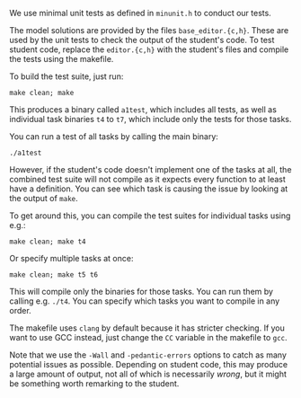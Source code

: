 We use minimal unit tests as defined in `minunit.h` to conduct our tests.

The model solutions are provided by the files `base_editor.{c,h}`.
These are used by the unit tests to check the output of the student's code.
To test student code,
replace the `editor.{c,h}` with the student's files and compile the tests using the makefile.

To build the test suite, just run:

    make clean; make

This produces a binary called `a1test`, which includes all tests,
as well as individual task binaries `t4` to `t7`, which include only the tests for those tasks.

You can run a test of all tasks by calling the main binary:

    ./a1test

However, if the student's code doesn't implement one of the tasks at all,
the combined test suite will not compile as it expects every function to at least have a definition.
You can see which task is causing the issue by looking at the output of `make`.

To get around this, you can compile the test suites for individual tasks using e.g.:

    make clean; make t4

Or specify multiple tasks at once:

    make clean; make t5 t6

This will compile only the binaries for those tasks.
You can run them by calling e.g. `./t4`.
You can specify which tasks you want to compile in any order.

The makefile uses `clang` by default because it has stricter checking.
If you want to use GCC instead,
just change the `CC` variable in the makefile to `gcc`.

Note that we use the `-Wall` and `-pedantic-errors` options to catch as many potential issues as possible.
Depending on student code,
this may produce a large amount of output,
not all of which is necessarily _wrong_,
but it might be something worth remarking to the student.
